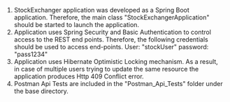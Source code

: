 1. StockExchanger application was developed as a Spring Boot application. Therefore, the main class "StockExchangerApplication" should be started to launch the application.
2. Application uses Spring Security and Basic Authentication to control access to the REST end points. Therefore, the following credentials should be used to access end-points.
   User: "stockUser" password: "pass1234"
3. Application uses Hibernate Optimistic Locking mechanism. As a result, in case of multiple users trying to update the same resource the application produces Http 409 Conflict error.
4. Postman Api Tests are included in the "Postman_Api_Tests"  folder under the base directory.
